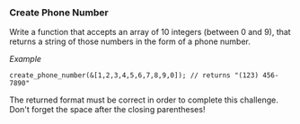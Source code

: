 ### Create Phone Number

Write a function that accepts an array of 10 integers (between 0 and 9), that returns a string of those numbers in the form of a phone number.

_Example_
```
create_phone_number(&[1,2,3,4,5,6,7,8,9,0]); // returns "(123) 456-7890"
```

The returned format must be correct in order to complete this challenge.
Don't forget the space after the closing parentheses!
